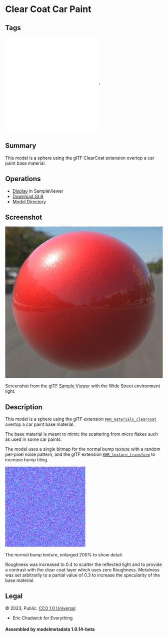 # Clear Coat Car Paint

## Tags

![extension](../../Models-extension.md), ![testing](../../Models-testing.md)

## Summary

This model is a sphere using the glTF ClearCoat extension overtop a car paint base material. 

## Operations

* [Display](https://github.khronos.org/glTF-Sample-Viewer-Release/?model=https://raw.GithubUserContent.com/KhronosGroup/glTF-Sample-Assets/main/./Models/ClearCoatCarPaint/glTF-Binary/ClearCoatCarPaint.glb) in SampleViewer
* [Download GLB](https://raw.GithubUserContent.com/KhronosGroup/glTF-Sample-Assets/main/./Models/ClearCoatCarPaint/glTF-Binary/ClearCoatCarPaint.glb)
* [Model Directory](./)

## Screenshot

![screenshot](screenshot/screenshot_large.jpg)

Screenshot from the [glTF Sample Viewer](https://github.khronos.org/glTF-Sample-Viewer-Release/) with the Wide Street environment light.

## Description

This model is a sphere using the glTF extension [`KHR_materials_clearcoat`](https://github.com/KhronosGroup/glTF/tree/master/extensions/2.0/Khronos/KHR_materials_clearcoat) overtop a car paint base material. 

The base material is meant to mimic the scattering from micro flakes such as used in some car paints. 

The model uses a single bitmap for the normal bump texture with a random per-pixel noise pattern, and the glTF extension [`KHR_texture_transform`](https://github.com/KhronosGroup/glTF/tree/main/extensions/2.0/Khronos/KHR_texture_transform) to increase bump tiling. 

![bump texture](screenshot/normal_bump_enlarged.jpg)

The normal bump texture, enlarged 200% to show detail.


Roughness was increased to 0.4 to scatter the reflected light and to provide a contrast with the clear coat layer which uses zero Roughness. Metalness was set arbitrarily to a partial value of 0.3 to increase the specularity of the base material.



## Legal

&copy; 2023, Public. [CC0 1.0 Universal](https://creativecommons.org/publicdomain/zero/1.0/legalcode)

 - Eric Chadwick for Everything

#### Assembled by modelmetadata 1.0.14-beta